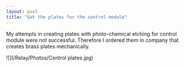 ```yaml
---
layout: post
title: "Got the plates for the control module"
---
```



My attempts in creating plates with photo-chemical etching for control module were not successful.
Therefore I ordered them in company that creates brass plates mechanically.

![](/Relay/Photos/Control plates.jpg)

